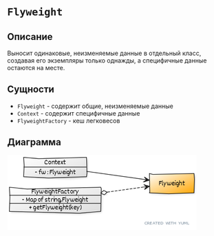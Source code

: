 # ```Flyweight```

## Описание
Выносит одинаковые, неизменяемые данные в отдельный класс, создавая его экземпляры только однажды, а специфичные данные остаются на месте. 

## Сущности
* ```Flyweight``` - содержит общие, неизменяемые данные
* ```Context``` - содержит специфичные данные
* ```FlyweightFactory``` - кеш легковесов

## Диаграмма
![uml](0.png)